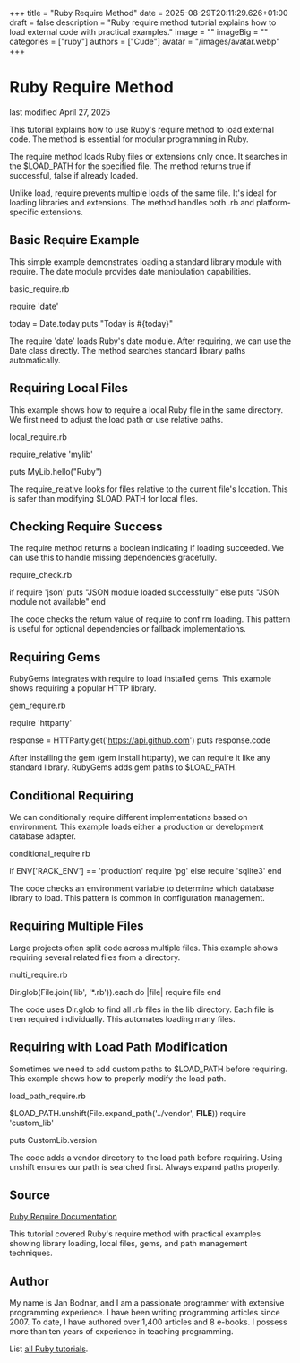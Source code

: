 +++
title = "Ruby Require Method"
date = 2025-08-29T20:11:29.626+01:00
draft = false
description = "Ruby require method tutorial explains how to load external code with practical examples."
image = ""
imageBig = ""
categories = ["ruby"]
authors = ["Cude"]
avatar = "/images/avatar.webp"
+++

# Ruby Require Method

last modified April 27, 2025

This tutorial explains how to use Ruby's require method to load
external code. The method is essential for modular programming in Ruby.

The require method loads Ruby files or extensions only once. It
searches in the $LOAD_PATH for the specified file. The method
returns true if successful, false if already loaded.

Unlike load, require prevents multiple loads of the
same file. It's ideal for loading libraries and extensions. The method handles
both .rb and platform-specific extensions.

## Basic Require Example

This simple example demonstrates loading a standard library module with require.
The date module provides date manipulation capabilities.

basic_require.rb
  

require 'date'

today = Date.today
puts "Today is #{today}"

The require 'date' loads Ruby's date module. After requiring, we
can use the Date class directly. The method searches standard
library paths automatically.

## Requiring Local Files

This example shows how to require a local Ruby file in the same directory.
We first need to adjust the load path or use relative paths.

local_require.rb
  

require_relative 'mylib'

puts MyLib.hello("Ruby")

The require_relative looks for files relative to the current file's
location. This is safer than modifying $LOAD_PATH for local files.

## Checking Require Success

The require method returns a boolean indicating if loading
succeeded. We can use this to handle missing dependencies gracefully.

require_check.rb
  

if require 'json'
  puts "JSON module loaded successfully"
else
  puts "JSON module not available"
end

The code checks the return value of require to confirm loading.
This pattern is useful for optional dependencies or fallback implementations.

## Requiring Gems

RubyGems integrates with require to load installed gems. This
example shows requiring a popular HTTP library.

gem_require.rb
  

require 'httparty'

response = HTTParty.get('https://api.github.com')
puts response.code

After installing the gem (gem install httparty), we can require it
like any standard library. RubyGems adds gem paths to $LOAD_PATH.

## Conditional Requiring

We can conditionally require different implementations based on environment.
This example loads either a production or development database adapter.

conditional_require.rb
  

if ENV['RACK_ENV'] == 'production'
  require 'pg'
else
  require 'sqlite3'
end

The code checks an environment variable to determine which database library to
load. This pattern is common in configuration management.

## Requiring Multiple Files

Large projects often split code across multiple files. This example shows
requiring several related files from a directory.

multi_require.rb
  

Dir.glob(File.join('lib', '*.rb')).each do |file|
  require file
end

The code uses Dir.glob to find all .rb files in the lib directory.
Each file is then required individually. This automates loading many files.

## Requiring with Load Path Modification

Sometimes we need to add custom paths to $LOAD_PATH before
requiring. This example shows how to properly modify the load path.

load_path_require.rb
  

$LOAD_PATH.unshift(File.expand_path('../vendor', __FILE__))
require 'custom_lib'

puts CustomLib.version

The code adds a vendor directory to the load path before requiring. Using
unshift ensures our path is searched first. Always expand paths
properly.

## Source

[Ruby Require Documentation](https://ruby-doc.org/core-3.1.2/Kernel.html#method-i-require)

This tutorial covered Ruby's require method with practical examples showing
library loading, local files, gems, and path management techniques.

## Author

My name is Jan Bodnar, and I am a passionate programmer with extensive
programming experience. I have been writing programming articles since 2007.
To date, I have authored over 1,400 articles and 8 e-books. I possess more
than ten years of experience in teaching programming.

List [all Ruby tutorials](/ruby/).